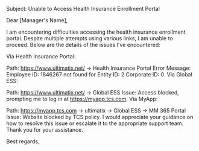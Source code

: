 Subject: Unable to Access Health Insurance Enrollment Portal

Dear [Manager's Name],

I am encountering difficulties accessing the health insurance enrollment portal. Despite multiple attempts using various links, I am unable to proceed. Below are the details of the issues I've encountered:

Via Health Insurance Portal:

Path: https://www.ultimatix.net/ -> Health Insurance Portal
Error Message: Employee ID: 1846267 not found for Entity ID: 2 Corporate ID: 0.
Via Global ESS:

Path: https://www.ultimatix.net/ -> Global ESS
Issue: Access blocked, prompting me to log in at https://myapp.tcs.com.
Via MyApp:

Path: https://myapp.tcs.com -> ultimatix -> Global ESS -> MM 365 Portal
Issue: Website blocked by TCS policy.
I would appreciate your guidance on how to resolve this issue or escalate it to the appropriate support team. Thank you for your assistance.

Best regards,
